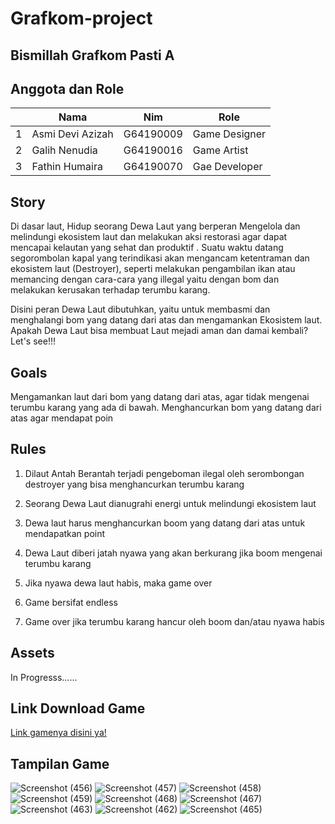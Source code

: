 # Grafkom-project
## Bismillah Grafkom Pasti A
## Anggota dan Role
<table>
    <thead>
        <tr>
            <th></th>
            <th>Nama</th>
            <th>Nim</th>
            <th>Role</th>
        </tr>
    </thead>
    <tbody>
        <tr>
            <td>1</td>
            <td>Asmi Devi Azizah</td>
            <td>G64190009</td>
            <td>Game Designer</td>
        </tr>
        <tr>
            <td>2</td>
            <td>Galih Nenudia</td>
            <td>G64190016</td>
            <td>Game Artist</td>
        </tr>
        <tr>
            <td>3</td>
            <td>Fathin Humaira</td>
            <td>G64190070</td>
            <td>Gae Developer</td>
        </tr>
    </tbody>
</table>

## Story
Di dasar laut, Hidup seorang Dewa Laut yang berperan Mengelola dan melindungi ekosistem laut dan melakukan aksi restorasi agar dapat mencapai kelautan yang sehat dan produktif . Suatu waktu datang segorombolan kapal yang terindikasi akan mengancam ketentraman dan ekosistem laut (Destroyer), seperti melakukan pengambilan ikan atau memancing dengan cara-cara yang illegal yaitu dengan bom dan melakukan kerusakan terhadap terumbu karang.

Disini peran Dewa Laut dibutuhkan, yaitu untuk membasmi dan menghalangi bom yang datang dari atas dan mengamankan Ekosistem laut. Apakah Dewa Laut bisa membuat Laut mejadi aman dan damai kembali? Let's see!!!

## Goals
Mengamankan laut dari bom yang datang dari atas, agar tidak mengenai terumbu karang yang ada di bawah. Menghancurkan bom yang datang dari atas agar mendapat poin

## Rules
1. Dilaut Antah Berantah terjadi pengeboman ilegal oleh serombongan destroyer yang bisa menghancurkan terumbu karang

2. Seorang Dewa Laut dianugrahi energi untuk melindungi ekosistem laut

3. Dewa laut harus menghancurkan boom yang datang dari atas untuk mendapatkan point

4. Dewa Laut diberi jatah nyawa yang akan berkurang jika boom mengenai terumbu karang

5. Jika nyawa dewa laut habis, maka game over

6. Game bersifat endless 

7. Game over jika terumbu karang hancur oleh boom dan/atau nyawa habis


## Assets
In Progresss......

## Link Download Game
[Link gamenya disini ya!](https://drive.google.com/file/d/1VzoORvD6hMonAi8CRucgXFjTrJBIv9Wn/view?usp=sharing)

## Tampilan Game
![Screenshot (456)](https://user-images.githubusercontent.com/79556700/145847756-795ba271-c7ea-4888-bfc7-9195f25dea1c.png)
![Screenshot (457)](https://user-images.githubusercontent.com/79556700/145847812-be7c26d9-5ea8-4b3f-8205-51e2e274d256.png)
![Screenshot (458)](https://user-images.githubusercontent.com/79556700/145847875-9abd5b55-2020-4f1f-b5e2-9d9cd047b0dc.png)
![Screenshot (459)](https://user-images.githubusercontent.com/79556700/145847871-d20a77d7-2186-466b-a1d7-afd8548f1819.png)
![Screenshot (468)](https://user-images.githubusercontent.com/79556700/145847883-22a1ceb6-c9e5-4738-9734-8078996dd116.png)
![Screenshot (467)](https://user-images.githubusercontent.com/79556700/145847888-ff9cec3a-78d1-48f0-a6be-af527d28869f.png)
![Screenshot (463)](https://user-images.githubusercontent.com/79556700/145847858-b47fe0d5-adec-4bb6-85a6-25ff6c81cead.png)
![Screenshot (462)](https://user-images.githubusercontent.com/79556700/145847867-2a55b761-18a2-4e8e-b817-b999f96b39e4.png)
![Screenshot (465)](https://user-images.githubusercontent.com/79556700/145847848-61f4ef32-4df8-401d-9181-b39925cb4d00.png)



